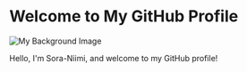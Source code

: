 # Welcome to My GitHub Profile

![My Background Image](./images/86634053_p0.png)

Hello, I'm Sora-Niimi, and welcome to my GitHub profile!
